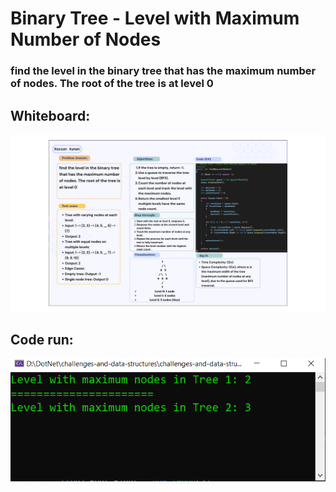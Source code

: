 # Binary Tree - Level with Maximum Number of Nodes

### find the level in the binary tree that has the maximum number of nodes. The root of the tree is at level 0

## Whiteboard:
![Binary Tree](bt-level-with-maximum-number-of-nodes-whiteboard.png)

## Code run:

![Code run](bt-level-with-maximum-number-of-nodes-run.PNG)